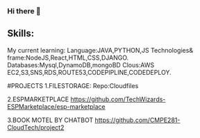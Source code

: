 ### Hi there 👋
## Skills:
My current learning:
Language:JAVA,PYTHON,JS
Technologies& frame:NodeJS,React,HTML,CSS,DJANGO.
Databases:Mysql,DynamoDB,mongoBD
Clous:AWS EC2,S3,SNS,RDS,ROUTE53,CODEPIPLINE,CODEDEPLOY.

#PROJECTS
1.FILESTORAGE:
Repo:Cloudfiles

2.ESPMARKETPLACE
https://github.com/TechWizards-ESPMarketplace/esp-marketplace

3.BOOK MOTEL BY CHATBOT
https://github.com/CMPE281-CloudTech/project2

<!--
**Aishwaryasjsu/Aishwaryasjsu** is a ✨ _special_ ✨ repository because its `README.md` (this file) appears on your GitHub profile.

Here are some ideas to get you started:

- 🔭 I’m currently working on ...
- 🌱 I’m currently learning ...
- 👯 I’m looking to collaborate on ...
- 🤔 I’m looking for help with ...
- 💬 Ask me about ...
- 📫 How to reach me: ...
- 😄 Pronouns: ...
- ⚡ Fun fact: ...
-->
